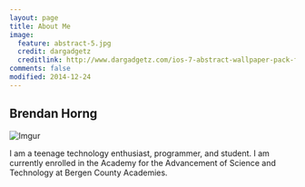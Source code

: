 ```yaml
---
layout: page
title: About Me
image:
  feature: abstract-5.jpg
  credit: dargadgetz
  creditlink: http://www.dargadgetz.com/ios-7-abstract-wallpaper-pack-for-iphone-5-and-ipod-touch-retina/
comments: false
modified: 2014-12-24
---
```


## Brendan Horng

![Imgur](http://i.imgur.com/eh0ILs8.png)

I am a teenage technology enthusiast, programmer, and student. I am currently enrolled in the Academy for the Advancement of Science and Technology at Bergen County Academies.

